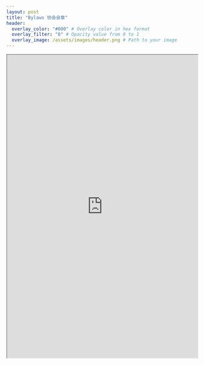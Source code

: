 ```yaml
---
layout: post
title: "Bylaws 协会会章"
header:
  overlay_color: "#000" # Overlay color in hex format
  overlay_filter: "0" # Opacity value from 0 to 1
  overlay_image: /assets/images/header.png # Path to your image
---
```


<iframe src="https://docs.google.com/document/d/e/2PACX-1vS7IsRirxyy-kMZV3jilREGK1zhBhv2-27TVEf97m4SlWWiNkOQKTd8JOu_dzFdUs9VPv3qPnXYnG7_/pub?embedded=true"
        width="100%" 
        height="800">
</iframe>